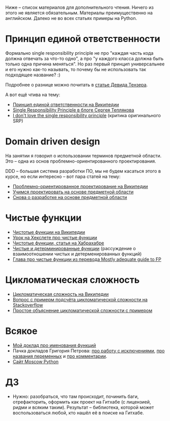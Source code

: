 Ниже – список материалов для дополнительного чтения. Ничего из этого не является обязательным.
Материалы преимущественно на английском. Далеко не во всех статьях примеры на Python.


# Принцип единой ответственности

Формально single responsibility principle не про "каждая часть кода должна отвечать за что-то одно",
а про "у каждого класса должна быть только одна причина меняться". Но раз первый принцип универсальнее и его нужно
как-то называть, то почему бы не использовать так подходящее название? :)

Подробнее о разнице можно почитать в [статье Девида Тензера](http://www.davidtanzer.net/the_single_responsibility_principle).

А вот ещё чтива на тему:
- [Принцип единой ответственности на Википедии](https://ru.wikipedia.org/wiki/%D0%9F%D1%80%D0%B8%D0%BD%D1%86%D0%B8%D0%BF_%D0%B5%D0%B4%D0%B8%D0%BD%D1%81%D1%82%D0%B2%D0%B5%D0%BD%D0%BD%D0%BE%D0%B9_%D0%BE%D1%82%D0%B2%D0%B5%D1%82%D1%81%D1%82%D0%B2%D0%B5%D0%BD%D0%BD%D0%BE%D1%81%D1%82%D0%B8)
- [Single Responsibility Principle в блоге Сергея Теплякова](http://sergeyteplyakov.blogspot.ru/2014/08/single-responsibility-principle.html)
- [I don't love the single responsibility principle](https://sklivvz.com/posts/i-dont-love-the-single-responsibility-principle) (критика оригинального SRP)


# Domain driven design

На занятии я говорил о использовании терминов предметной области.
Это – одна из основ проблемно-ориентированного проектирования.

DDD – большая система разработки ПО, мы не будем касаться этого в курсе,
но если интересно – вот пара статей на тему:

- [Проблемно-ориентированное проектирование на Википедии](https://ru.wikipedia.org/wiki/%D0%9F%D1%80%D0%BE%D0%B1%D0%BB%D0%B5%D0%BC%D0%BD%D0%BE-%D0%BE%D1%80%D0%B8%D0%B5%D0%BD%D1%82%D0%B8%D1%80%D0%BE%D0%B2%D0%B0%D0%BD%D0%BD%D0%BE%D0%B5_%D0%BF%D1%80%D0%BE%D0%B5%D0%BA%D1%82%D0%B8%D1%80%D0%BE%D0%B2%D0%B0%D0%BD%D0%B8%D0%B5)
- [Учимся проектировать на основе предметной области](https://habrahabr.ru/post/61524/)
- [Снова о разработке на основе предметной области ](https://habrahabr.ru/post/258693/)


# Чистые функции

- [Чистотые функции на Википедии](https://ru.wikipedia.org/wiki/%D0%A7%D0%B8%D1%81%D1%82%D0%BE%D1%82%D0%B0_%D1%84%D1%83%D0%BD%D0%BA%D1%86%D0%B8%D0%B8)
- [Урок на Хекслете про чистые функции](https://ru.hexlet.io/courses/introduction_to_programming/lessons/pure/theory_unit)
- [Чистотые функции, статья на Хабрахабре](https://habrahabr.ru/post/40697/)
- [Чистые и детерминированные функции](https://habrahabr.ru/post/149086/) (рассуждение о взаимоотношении чистых и детерменированных функций)
- [Глава про чистые функции из перевода Mostly adequate guide to FP](https://github.com/MostlyAdequate/mostly-adequate-guide-ru)


# Цикломатическая сложность

- [Цикломатическая сложность на Википедии](https://ru.wikipedia.org/wiki/%D0%A6%D0%B8%D0%BA%D0%BB%D0%BE%D0%BC%D0%B0%D1%82%D0%B8%D1%87%D0%B5%D1%81%D0%BA%D0%B0%D1%8F_%D1%81%D0%BB%D0%BE%D0%B6%D0%BD%D0%BE%D1%81%D1%82%D1%8C)
- [Вопрос с примерм подсчёта цикломатической сложности на Stackoverflow](https://ru.stackoverflow.com/questions/460577/)
- [Простое объяснение цикломатической сложности с примером](http://codengineering.ru/post/42)


# Всякое

- [Мой доклад про именования функций](https://youtu.be/S6fRGNstG-M)
- Пачка докладов Григория Петрова: [про работу с исключениями](https://youtu.be/hzVECcMI8ys), [про названия переменных](https://youtu.be/z5WkDQVeYU4) и [про комментарии](https://youtu.be/-SRUctRR_4s).
- [Сайт Moscow Python](http://www.moscowpython.ru/)

# ДЗ

- Нужно: разобраться, что там происходит, починить баги, отрефакторить, оформить как проект на Гитхабе (с лицензией, ридми и всяким таким). Результат – библиотека, которой может воспользоваться любой, кто нашёл её в поиске на Гитхабе.